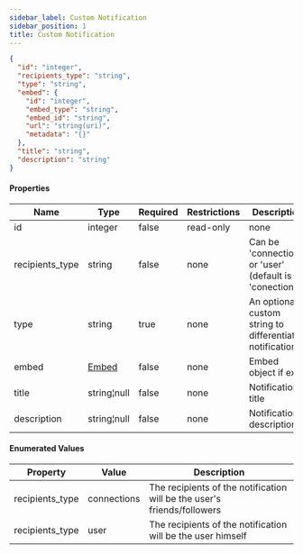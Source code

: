 ```yaml
---
sidebar_label: Custom Notification
sidebar_position: 1
title: Custom Notification
---
```


```json
{
  "id": "integer",
  "recipients_type": "string",
  "type": "string",
  "embed": {
    "id": "integer",
    "embed_type": "string",
    "embed_id": "string",
    "url": "string(uri)",
    "metadata": "{}"
  },
  "title": "string",
  "description": "string"
}

```

#### Properties

| Name            |Type| Required |Restrictions| Description                                              |
|-----------------|---|----------|---|----------------------------------------------------------|
| id              |integer| false    |read-only| none                                                     |
| recipients_type |string| false    |none| Can be 'connections' or 'user' (default is 'conections')   |
| type            |string| true     |none| An optional custom string to differentiate notifications |
| embed           |[Embed](/docs/apireference/v2/schemas/embed)| false    |none| Embed object if exist                                    |
| title           |string¦null| false    |none| Notification title                                       |
| description     |string¦null| false    |none| Notification description                                 |

#### Enumerated Values

|Property|Value| Description                                                             |
|---|---|-------------------------------------------------------------------------|
|recipients_type|connections| The recipients of the notification will be the user's friends/followers |
|recipients_type|user| The recipients of the notification will be the user himself             |